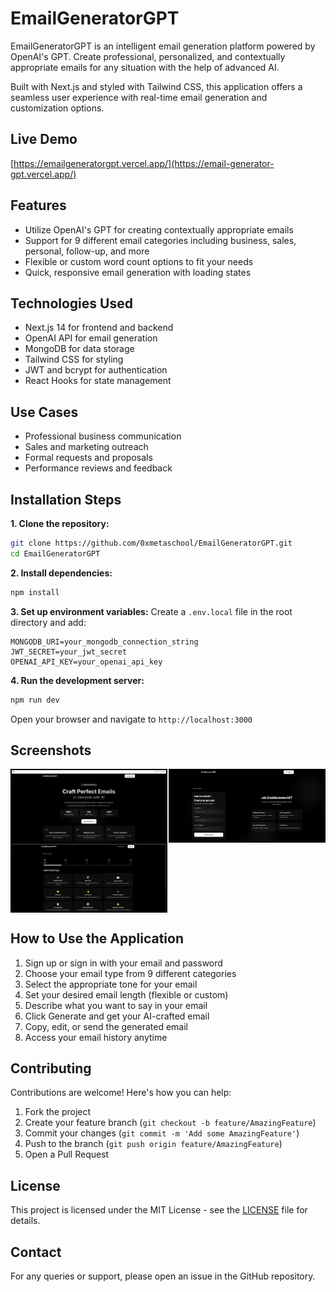 # EmailGeneratorGPT

EmailGeneratorGPT is an intelligent email generation platform powered by OpenAI's GPT. Create professional, personalized, and contextually appropriate emails for any situation with the help of advanced AI.

Built with Next.js and styled with Tailwind CSS, this application offers a seamless user experience with real-time email generation and customization options.

## Live Demo
[https://emailgeneratorgpt.vercel.app/](https://email-generator-gpt.vercel.app/)

## Features

- Utilize OpenAI's GPT for creating contextually appropriate emails
- Support for 9 different email categories including business, sales, personal, follow-up, and more
- Flexible or custom word count options to fit your needs
- Quick, responsive email generation with loading states

## Technologies Used

- Next.js 14 for frontend and backend
- OpenAI API for email generation
- MongoDB for data storage
- Tailwind CSS for styling
- JWT and bcrypt for authentication
- React Hooks for state management

## Use Cases

- Professional business communication
- Sales and marketing outreach
- Formal requests and proposals
- Performance reviews and feedback

## Installation Steps

**1. Clone the repository:**
```bash
git clone https://github.com/0xmetaschool/EmailGeneratorGPT.git
cd EmailGeneratorGPT
```

**2. Install dependencies:**
```bash
npm install
```

**3. Set up environment variables:**
Create a `.env.local` file in the root directory and add:
```
MONGODB_URI=your_mongodb_connection_string
JWT_SECRET=your_jwt_secret
OPENAI_API_KEY=your_openai_api_key
```

**4. Run the development server:**
```bash
npm run dev
```

Open your browser and navigate to `http://localhost:3000`

## Screenshots

<div style="display: flex; justify-content: space-between;">
  <img src="https://github.com/0xmetaschool/EmailGeneratorGPT/blob/main/public/email-generator-gpt-template-landing-page.png?raw=true" alt="EmailGenerator GPT Template Landing Page screenshot" style="width: 49%; border: 2px solid black;" />
  <img src="https://github.com/0xmetaschool/EmailGeneratorGPT/blob/main/public/email-generator-gpt-template-sign-up.png?raw=true" alt="EmailGenerator GPT Template Sign Up screenshot" style="width: 49%; border: 2px solid black;" />
</div>
<div style="display: flex; justify-content: space-between;">
  <img src="https://github.com/0xmetaschool/EmailGeneratorGPT/blob/main/public/email-generator-gpt-template-home-page.png?raw=true" alt="EmailGenerator GPT Template Home Page screenshot" style="width: 49%; border: 2px solid black;" />
</div>


## How to Use the Application

1. Sign up or sign in with your email and password
2. Choose your email type from 9 different categories
3. Select the appropriate tone for your email
4. Set your desired email length (flexible or custom)
5. Describe what you want to say in your email
6. Click Generate and get your AI-crafted email
7. Copy, edit, or send the generated email
8. Access your email history anytime

## Contributing

Contributions are welcome! Here's how you can help:

1. Fork the project
2. Create your feature branch (`git checkout -b feature/AmazingFeature`)
3. Commit your changes (`git commit -m 'Add some AmazingFeature'`)
4. Push to the branch (`git push origin feature/AmazingFeature`)
5. Open a Pull Request

## License

This project is licensed under the MIT License - see the [LICENSE](https://github.com/0xmetaschool/EmailGeneratorGPT/blob/main/LICENSE) file for details.

## Contact

For any queries or support, please open an issue in the GitHub repository.
